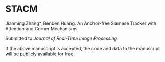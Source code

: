 # STACM
Jianming Zhang*, Benben Huang. An Anchor-free Siamese Tracker with Attention and Corner Mechanisms

Submitted to *Journal of Real-Time Image Processing*

If the above manuscript is accepted, the code and data to the manuscript will be publicly available for free.
